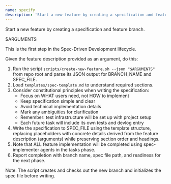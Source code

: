 ```yaml
---
name: specify
description: 'Start a new feature by creating a specification and feature branch. This is the first step in the Spec-Driven Development lifecycle.'
---
```


Start a new feature by creating a specification and feature branch.

<user-provided-details>
    $ARGUMENTS
</user-provided-details>

This is the first step in the Spec-Driven Development lifecycle.

Given the feature description provided as an argument, do this:

1. Run the script `scripts/create-new-feature.sh --json "$ARGUMENTS"` from repo root and parse its JSON output for BRANCH_NAME and SPEC_FILE.
2. Load `templates/spec-template.md` to understand required sections.
3. Consider constitutional principles when writing the specification:
   - Focus on WHAT users need, not HOW to implement
   - Keep specification simple and clear
   - Avoid technical implementation details
   - Mark any ambiguities for clarification
   - Remember: test infrastructure will be set up with project setup
   - Each future task will include its own tests and devlog entry
4. Write the specification to SPEC_FILE using the template structure, replacing placeholders with concrete details derived from the feature description (arguments) while preserving section order and headings.
5. Note that ALL feature implementation will be completed using spec-implementer agents in the tasks phase.
6. Report completion with branch name, spec file path, and readiness for the next phase.

Note: The script creates and checks out the new branch and initializes the spec file before writing.
